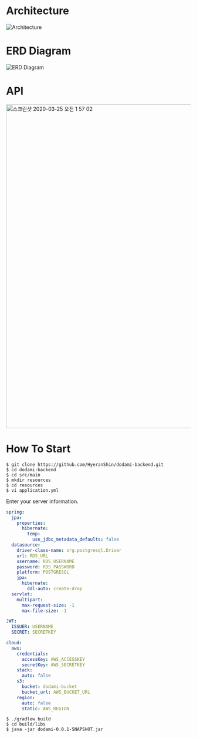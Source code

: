 # Architecture
<img alt="Architecture" src="https://user-images.githubusercontent.com/38368820/69070402-6a55ae80-0a6b-11ea-825c-384e5d644b63.png">

# ERD Diagram
<img alt="ERD Diagram" src="https://user-images.githubusercontent.com/38368820/77454335-b9f21f80-6e3b-11ea-9e50-33442d348c86.png">

# API
<img width="880" alt="스크린샷 2020-03-25 오전 1 57 02" src="https://user-images.githubusercontent.com/38368820/77454481-eefe7200-6e3b-11ea-8172-a2c5b04253a5.png">

# How To Start
```
$ git clone https://github.com/HyeranShin/dodami-backend.git
$ cd dodami-backend
$ cd src/main
$ mkdir resources
$ cd resources
$ vi application.yml
```
Enter your server information.
```yml
spring:
  jpa:
    properties:
      hibernate:
        temp:
          use_jdbc_metadata_defaults: false
  datasource:
    driver-class-name: org.postgresql.Driver
    url: RDS_URL
    username: RDS_USERNAME
    password: RDS_PASSWORD
    platform: POSTGRESQL
    jpa:
      hibernate:
        ddl-auto: create-drop
  servlet:
    multipart:
      max-request-size: -1
      max-file-size: -1

JWT:
  ISSUER: USERNAME
  SECRET: SECRETKEY

cloud:
  aws:
    credentials:
      accessKey: AWS_ACCESSKEY
      secretKey: AWS_SECRETKEY
    stack:
      auto: false
    s3:
      bucket: dodami-bucket
      bucket_url: AWS_BUCKET_URL
    region:
      auto: false
      static: AWS_REGION
```
```
$ ./gradlew build
$ cd build/libs
$ java -jar dodami-0.0.1-SNAPSHOT.jar
```
